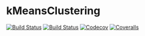 # kMeansClustering

[![Build Status](https://travis-ci.com/PHamacher/kMeansClustering.jl.svg?branch=master)](https://travis-ci.com/PHamacher/kMeansClustering.jl)
[![Build Status](https://ci.appveyor.com/api/projects/status/github/PHamacher/kMeansClustering.jl?svg=true)](https://ci.appveyor.com/project/PHamacher/kMeansClustering-jl)
[![Codecov](https://codecov.io/gh/PHamacher/kMeansClustering.jl/branch/master/graph/badge.svg)](https://codecov.io/gh/PHamacher/kMeansClustering.jl)
[![Coveralls](https://coveralls.io/repos/github/PHamacher/kMeansClustering.jl/badge.svg?branch=master)](https://coveralls.io/github/PHamacher/kMeansClustering.jl?branch=master)
